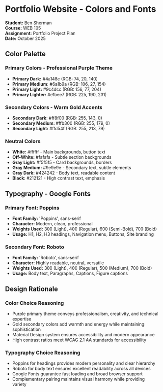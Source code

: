 # Portfolio Website - Colors and Fonts

**Student:** Ben Sherman  
**Course:** WEB 105  
**Assignment:** Portfolio Project Plan  
**Date:** October 2025

## Color Palette

### Primary Colors - Professional Purple Theme

- **Primary Dark:** #4a148c (RGB: 74, 20, 140)
- **Primary Medium:** #6a1b9a (RGB: 106, 27, 154)  
- **Primary Light:** #9c4dcc (RGB: 156, 77, 204)
- **Primary Lighter:** #e1bee7 (RGB: 225, 190, 231)

### Secondary Colors - Warm Gold Accents

- **Secondary Dark:** #ff8f00 (RGB: 255, 143, 0)
- **Secondary Medium:** #ffb300 (RGB: 255, 179, 0)
- **Secondary Light:** #ffd54f (RGB: 255, 213, 79)

### Neutral Colors

- **White:** #ffffff - Main backgrounds, button text
- **Off-White:** #fafafa - Subtle section backgrounds
- **Gray Light:** #f5f5f5 - Card backgrounds, borders
- **Gray Medium:** #9e9e9e - Secondary text, subtle elements
- **Gray Dark:** #424242 - Body text, readable content
- **Black:** #212121 - High contrast text, emphasis

## Typography - Google Fonts

### Primary Font: Poppins
- **Font Family:** 'Poppins', sans-serif
- **Character:** Modern, clean, professional
- **Weights Used:** 300 (Light), 400 (Regular), 600 (Semi-Bold), 700 (Bold)
- **Usage:** H1, H2, H3 headings, Navigation menu, Buttons, Site branding

### Secondary Font: Roboto
- **Font Family:** 'Roboto', sans-serif
- **Character:** Highly readable, neutral, versatile
- **Weights Used:** 300 (Light), 400 (Regular), 500 (Medium), 700 (Bold)
- **Usage:** Body text, Paragraphs, Captions, Figure captions

## Design Rationale

### Color Choice Reasoning
- Purple primary theme conveys professionalism, creativity, and technical expertise
- Gold secondary colors add warmth and energy while maintaining sophistication
- Material Design system ensures accessibility and modern appearance
- High contrast ratios meet WCAG 2.1 AA standards for accessibility

### Typography Choice Reasoning
- Poppins for headings provides modern personality and clear hierarchy
- Roboto for body text ensures excellent readability across all devices
- Google Fonts guarantee fast loading and broad browser support
- Complementary pairing maintains visual harmony while providing variety